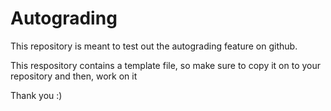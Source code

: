 # Autograding
This repository is meant to test out the autograding feature on github.

This respository contains a template file, so make sure to copy it on to your repository and then, work on it 


Thank you :)
